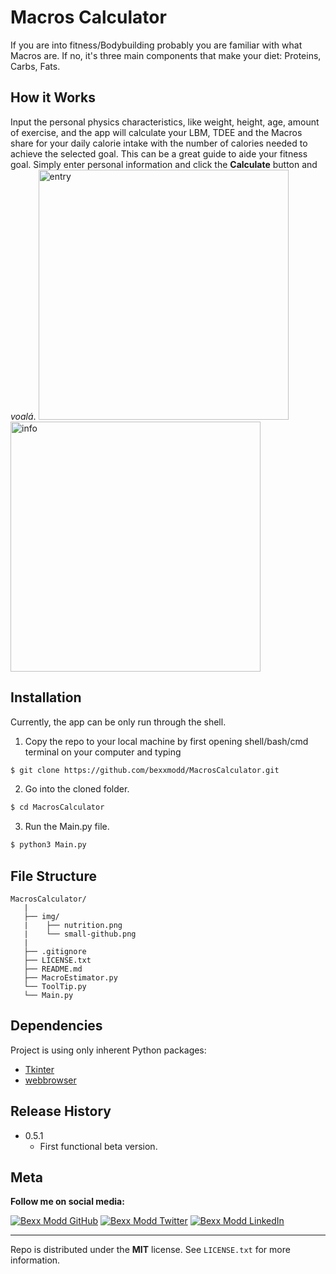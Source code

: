 # Macros Calculator
If you are into fitness/Bodybuilding probably you are familiar with what Macros are. If no, it's three main components that make your diet: Proteins, Carbs, Fats.

## How it Works
Input the personal physics characteristics, like weight, height, age, amount of exercise, and the app will calculate your LBM, TDEE and the Macros share for your daily calorie intake with the number of calories needed to achieve the selected goal. This can be a great guide to aide your fitness goal.
Simply enter personal information and click the **Calculate** button and *voalá*.
<img src="https://media2.giphy.com/media/eeouviOFUJSYIwgkw1/giphy.gif" alt="entry" width="400"/> <img src="https://media0.giphy.com/media/igVwsO7jzxgvJya8UR/giphy.gif" alt="info" width="400"/>




## Installation
Currently, the app can be only run through the shell.

1. Copy the repo to your local machine by first opening shell/bash/cmd terminal on your computer and typing
```bash
$ git clone https://github.com/bexxmodd/MacrosCalculator.git
```

2. Go into the cloned folder.
```bash
$ cd MacrosCalculator
```

3. Run the Main.py file.
```bash
$ python3 Main.py
```

## File Structure
```
MacrosCalculator/
   |
   ├── img/
   |    ├── nutrition.png
   |    └── small-github.png
   |
   ├── .gitignore
   ├── LICENSE.txt
   ├── README.md
   ├── MacroEstimator.py
   └── ToolTip.py
   └── Main.py
```

## Dependencies
Project is using only inherent Python packages:
* [Tkinter](https://docs.python.org/3/library/tk.html)
* [webbrowser](https://docs.python.org/2/library/webbrowser.html)

## Release History
* 0.5.1
  * First functional beta version.

## Meta

**Follow me on social media:**

[![Bexx Modd GitHub](https://i.imgur.com/rnEivsV.png)](https://github.com/bexxmodd) [![Bexx Modd Twitter](https://i.imgur.com/BMdn8gX.png)](https://twitter.com/bexxmodd) [![Bexx Modd LinkedIn](https://i.imgur.com/NxflDxM.png)](https://www.linkedin.com/in/bmodebadze/)

---------
Repo is distributed under the **MIT** license. See `LICENSE.txt` for more information.
